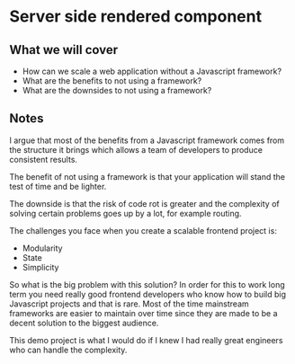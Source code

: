 # Server side rendered component

## What we will cover

* How can we scale a web application without a Javascript framework?
* What are the benefits to not using a framework?
* What are the downsides to not using a framework?

## Notes

I argue that most of the benefits from a Javascript framework comes
from the structure it brings which allows a team of developers to 
produce consistent results.

The benefit of not using a framework is that your application will
stand the test of time and be lighter.

The downside is that the risk of code rot is greater and the complexity
of solving certain problems goes up by a lot, for example routing.

The challenges you face when you create a scalable frontend project is:

* Modularity
* State
* Simplicity

So what is the big problem with this solution?
In order for this to work long term you need really good frontend developers
who know how to build big Javascript projects and that is rare.
Most of the time mainstream frameworks are easier to maintain over time
since they are made to be a decent solution to the biggest audience.

This demo project is what I would do if I knew I had really great engineers
who can handle the complexity.
